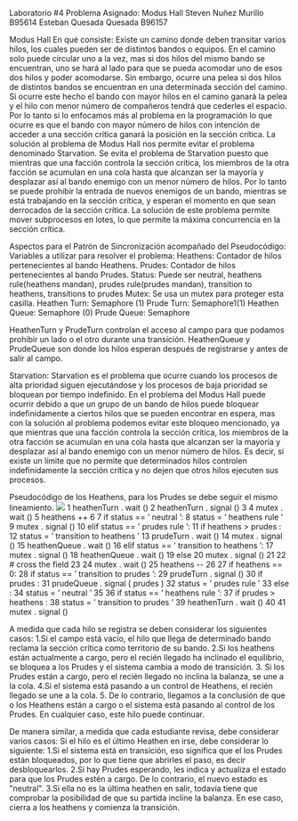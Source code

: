 Laboratorio #4
Problema Asignado: Modus Hall
Steven Nuñez Murillo B95614
Esteban Quesada Quesada B96157

Modus Hall
En qué consiste: 
Existe un camino donde deben transitar varios hilos, los cuales pueden ser de distintos bandos o equipos. En el camino solo puede circular uno a la vez, mas si dos hilos del mismo bando se encuentran, uno se hará al lado para que se pueda acomodar uno de esos dos hilos y poder acomodarse. Sin embargo, ocurre una pelea si dos hilos de distintos bandos se encuentran en una determinada sección del camino. Si ocurre este hecho el bando con mayor hilos en el camino ganará la pelea y el hilo con menor número de compañeros tendrá que cederles el espacio.
Por lo tanto si lo enfocamos más al problema en la programación lo que ocurre es que el bando con mayor número de hilos con intención de acceder a una sección crítica ganará la posición en la sección crítica. La solución al problema de Modus Hall nos permite evitar el problema denominado Starvation.
Se evita el problema de Starvation puesto que mientras que una facción controla la sección crítica, los miembros de la otra facción se acumulan en una cola hasta que alcanzan ser la mayoría y desplazar así al bando enemigo con un menor número de hilos.
Por lo tanto se puede prohibir la entrada de nuevos enemigos de un bando, mientras se está trabajando en la sección crítica, y esperan el momento en que sean derrocados de la sección crítica.
La solución de este problema permite mover subprocesos en lotes, lo que permite la máxima concurrencia en la sección crítica.


Aspectos para el Patrón de Sincronización acompañado del Pseudocódigo:
Variables a utilizar para resolver el problema:
Heathens: Contador de hilos pertenecientes al bando Heathens.
Prudes: Contador de hilos pertenecientes al bando Prudes.
Status: Puede ser neutral, heathens rule(heathens mandan), prudes rule(prudes mandan), transition to heathens, transitions to prudes
Mutex: Se usa un mutex para proteger esta casilla.
Heathen Turn: Semaphore (1)
Prude Turn: Semaphore1(1)
Heathen Queue: Semaphore (0)
Prude Queue: Semaphore

HeathenTurn y PrudeTurn controlan el acceso al campo para que podamos prohibir un lado o el otro durante una transición. 
HeathenQueue y PrudeQueue son donde los hilos esperan después de registrarse y antes de salir al campo.


Starvation:
Starvation es el problema que ocurre cuando los procesos de alta prioridad siguen ejecutándose y los procesos de baja prioridad se bloquean por tiempo indefinido. En el problema del Modus Hall puede ocurrir debido a que un grupo de un bando de hilos puede bloquear indefinidamente a ciertos hilos que se pueden encontrar en espera, mas con la solución al problema podemos evitar este bloqueo mencionado, ya que mientras que una facción controla la sección crítica, los miembros de la otra facción se acumulan en una cola hasta que alcanzan ser la mayoría y desplazar así al bando enemigo con un menor número de hilos. Es decir, si existe un límite que no permite que determinados hilos controlen indefinidamente la sección crítica y no dejen que otros hilos ejecuten sus procesos.



Pseudocódigo de los Heathens, para los Prudes se debe seguir el mismo lineamiento.
![](4/filenamePseudo.png)
1    heathenTurn . wait ()
2   heathenTurn . signal ()
3
4   mutex . wait ()
5   heathens ++
6
7   if status == ’ neutral ’:
8         status = ’ heathens rule ’
9         mutex . signal ()
10 elif status == ’ prudes rule ’:
11        if heathens > prudes :
12              status = ’ transition to heathens ’
13              prudeTurn . wait ()
14       mutex . signal ()
15       heathenQueue . wait ()
16 elif status == ’ transition to heathens ’:
17       mutex . signal ()
18       heathenQueue . wait ()
19 else
20     mutex . signal ()
21
22 # cross the field
23
24  mutex . wait ()
25  heathens --
26
27  if heathens == 0:
28      if status == ’ transition to prudes ’:
29            prudeTurn . signal ()
30      if prudes :
31             prudeQueue . signal ( prudes )
32            status = ’ prudes rule ’
33      else :
34           status = ’ neutral ’
35
36  if status == ’ heathens rule ’:
37         if prudes > heathens :
38               status = ’ transition to prudes ’
39               heathenTurn . wait ()
40
41  mutex . signal ()

A medida que cada hilo se registra se deben considerar los siguientes casos:
1.Si el campo está vacío, el hilo que llega de determinado bando reclama la sección crítica como territorio de su bando.
2.Si los heathens están actualmente a cargo, pero el recién llegado ha inclinado el equilibrio, se bloquea a los Prudes y el sistema cambia a modo de transición.
3. Si los Prudes están a cargo, pero el recién llegado no inclina la balanza, se une a la cola.
4.Si el sistema está pasando a un control de Heathens, el recién llegado se une a la cola.
5. De lo contrario, llegamos a la conclusión de que o los Heathens están a cargo o el sistema está pasando al control de los Prudes. En cualquier caso, este hilo puede continuar.

De manera similar, a medida que cada estudiante revisa, debe considerar varios casos:
Si el hilo es el último Heathen en irse, debe considerar lo siguiente:
1.Si el sistema está en transición, eso significa que el los Prudes están bloqueados, por lo que tiene que abrirles el paso, es decir desbloquearlos.
2.Si hay Prudes esperando, les indica y actualiza el estado para que los Prudes estén a cargo. De lo contrario, el nuevo estado es "neutral".
3.Si ella no es la última heathen en salir, todavía tiene que comprobar la posibilidad de que su partida incline la balanza. En ese caso, cierra a los heathens y comienza la transición.
